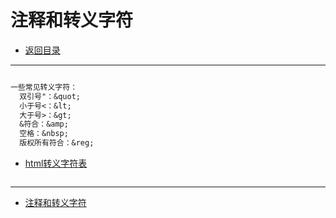 # 注释和转义字符

- [返回目录](/web/basic/README.md)

---

<section class="img-flex-box" >
  <section><img class="lazy-image" data-src="../../images/webfront/course-images/img0021.png" alt=""></section>
  <section><img class="lazy-image" data-src="../../images/webfront/course-images/img0022.png" alt=""></section>
  <section><img class="lazy-image" data-src="../../images/webfront/course-images/img0023.png" alt=""></section>
</section>

```txt
一些常见转义字符：
  双引号"：&quot;
  小于号<：&lt;
  大于号>：&gt;
  &符合：&amp;
  空格：&nbsp;
  版权所有符合：&reg;
```

- [html转义字符表](https://tool.oschina.net/commons?type=2)

<section class="img-flex-box" >
  <section><img class="lazy-image" data-src="../../images/webfront/course-images/img0024.png" alt=""></section>
  <section><img class="lazy-image" data-src="../../images/webfront/course-images/img0025.png" alt=""></section>
  <section><img class="lazy-image" data-src="../../images/webfront/course-images/img0026.png" alt=""></section>
</section>

---

- [注释和转义字符](#注释和转义字符)

<!-- js处理背景和css样式 -->
<script type="module" src="https://huhuiyu.top/js/github.js"></script>
